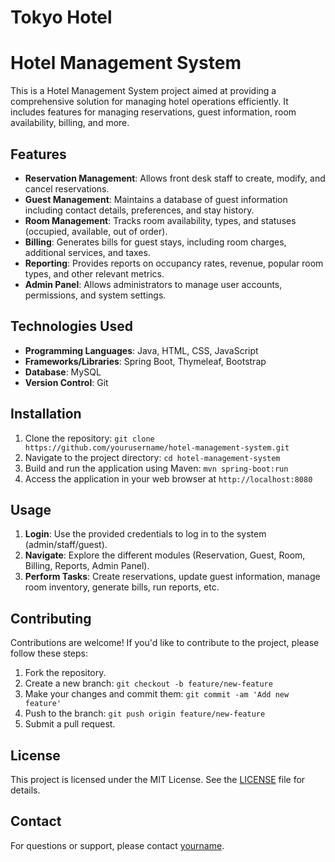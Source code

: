 # Tokyo Hotel

# Hotel Management System

This is a Hotel Management System project aimed at providing a comprehensive solution for managing hotel operations efficiently. It includes features for managing reservations, guest information, room availability, billing, and more.

## Features

- **Reservation Management**: Allows front desk staff to create, modify, and cancel reservations.
- **Guest Management**: Maintains a database of guest information including contact details, preferences, and stay history.
- **Room Management**: Tracks room availability, types, and statuses (occupied, available, out of order).
- **Billing**: Generates bills for guest stays, including room charges, additional services, and taxes.
- **Reporting**: Provides reports on occupancy rates, revenue, popular room types, and other relevant metrics.
- **Admin Panel**: Allows administrators to manage user accounts, permissions, and system settings.

## Technologies Used

- **Programming Languages**: Java, HTML, CSS, JavaScript
- **Frameworks/Libraries**: Spring Boot, Thymeleaf, Bootstrap
- **Database**: MySQL
- **Version Control**: Git

## Installation

1. Clone the repository: `git clone https://github.com/yourusername/hotel-management-system.git`
2. Navigate to the project directory: `cd hotel-management-system`
3. Build and run the application using Maven: `mvn spring-boot:run`
4. Access the application in your web browser at `http://localhost:8080`

## Usage

1. **Login**: Use the provided credentials to log in to the system (admin/staff/guest).
2. **Navigate**: Explore the different modules (Reservation, Guest, Room, Billing, Reports, Admin Panel).
3. **Perform Tasks**: Create reservations, update guest information, manage room inventory, generate bills, run reports, etc.

## Contributing

Contributions are welcome! If you'd like to contribute to the project, please follow these steps:

1. Fork the repository.
2. Create a new branch: `git checkout -b feature/new-feature`
3. Make your changes and commit them: `git commit -am 'Add new feature'`
4. Push to the branch: `git push origin feature/new-feature`
5. Submit a pull request.

## License

This project is licensed under the MIT License. See the [LICENSE](LICENSE) file for details.

## Contact

For questions or support, please contact [yourname](mailto:youremail@example.com).

